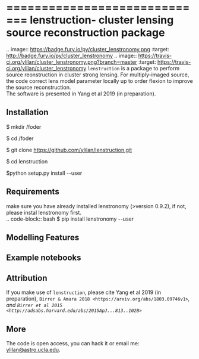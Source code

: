 =============================
lenstruction- cluster lensing source reconstruction package
=============================

.. image:: https://badge.fury.io/py/cluster_lenstronomy.png
    :target: http://badge.fury.io/py/cluster_lenstronomy
.. image:: https://travis-ci.org/ylilan/cluster_lenstronomy.png?branch=master
    :target: https://travis-ci.org/ylilan/cluster_lenstronomy
``lenstruction``  is a package to perform source reonstruction in cluster strong lensing. For multiply-imaged source, the code correct lens model parameter  locally up to order flexion to improve the source reconstruction.  
The software is presented in Yang et al 2019 (in preparation). 


Installation
------------
 $ mkdir /foder
 
 $ cd /foder 
 
 $ git clone https://github.com/ylilan/lenstruction.git 
 
 $ cd lenstruction
 
 $python setup.py install --user
    
    
Requirements
------------
make sure you have already installed lenstronomy (>version 0.9.2), if not, please instal lenstronomy first.    
.. code-block:: bash
    $ pip install lenstronomy --user
    
    
Modelling Features
------------


Example notebooks
------------



Attribution
------------
If you make use of ``lenstruction``, please cite Yang et al 2019 (in preparation),
`Birrer & Amara 2018 <https://arxiv.org/abs/1803.09746v1>`_, and `Birrer et al 2015 <http://adsabs.harvard.edu/abs/2015ApJ...813..102B>`_

More  
------------
The code is open access, you can hack it or email me: <ylilan@astro.ucla.edu>.
